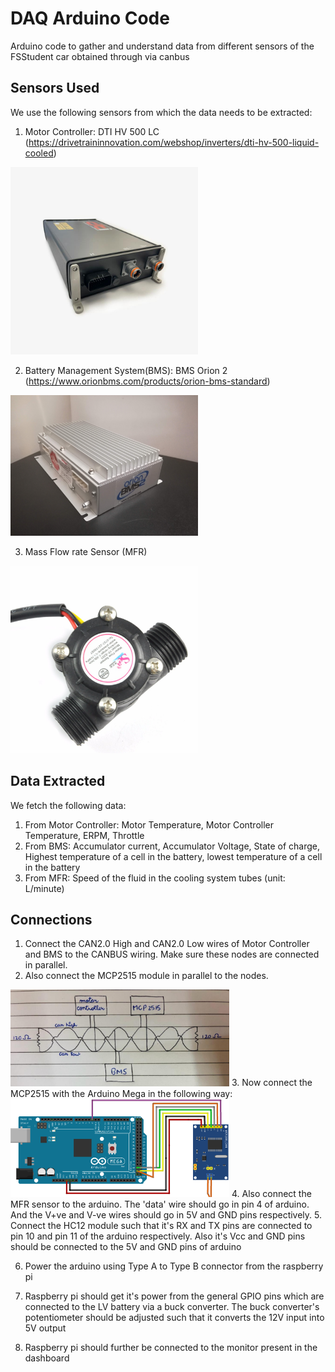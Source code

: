 # DAQ Arduino Code
 Arduino code to gather and understand data from different sensors of the FSStudent car obtained through via canbus 


## Sensors Used
We use the following sensors from which the data needs to be extracted:
1. Motor Controller: DTI HV 500 LC (https://drivetraininnovation.com/webshop/inverters/dti-hv-500-liquid-cooled)
<img src="./readme images/mc.jpg" alt="mc" width="300"/>


2. Battery Management System(BMS): BMS Orion 2 (https://www.orionbms.com/products/orion-bms-standard)
<img src="./readme images/bms.jpg" alt="bms" width="300"/>


3. Mass Flow rate Sensor (MFR)
<img src="./readme images/mfr.jpg" alt="mfr" width="300"/>


## Data Extracted
We fetch the following data:
1. From Motor Controller: Motor Temperature, Motor Controller Temperature, ERPM, Throttle
2. From BMS: Accumulator current, Accumulator Voltage, State of charge, Highest temperature of a cell in the battery, lowest temperature of a cell in the battery
3. From MFR: Speed of the fluid in the cooling system tubes (unit: L/minute)


## Connections
1. Connect the CAN2.0 High and CAN2.0 Low wires of Motor Controller and BMS to the CANBUS wiring. Make sure these nodes are connected in parallel.
2. Also connect the MCP2515 module in parallel to the nodes.
<img src="./readme images/canbus.jpeg" alt="canbus" width="350"/>
3. Now connect the MCP2515 with the Arduino Mega in the following way:
<img src="./readme images/megatomcp.jpg" alt="megatomcp" width="350"/>
4. Also connect the MFR sensor to the arduino. The 'data' wire should go in pin 4 of arduino. And the V+ve and V-ve wires should go in 5V and GND pins respectively.
5. Connect the HC12 module such that it's RX and TX pins are connected to pin 10 and pin 11 of the arduino respectively. Also it's Vcc and GND pins should be connected to the 5V and GND pins of arduino

6. Power the arduino using Type A to Type B connector from the raspberry pi
7. Raspberry pi should get it's power from the general GPIO pins which are connected to the LV battery via a buck converter. The buck converter's potentiometer should be adjusted such that it converts the 12V input into 5V output

8. Raspberry pi should further be connected to the monitor present in the dashboard


